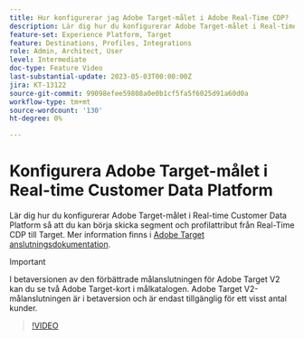```yaml
---
title: Hur konfigurerar jag Adobe Target-målet i Adobe Real-Time CDP?
description: Lär dig hur du konfigurerar Adobe Target-målet i Real-time Customer Data Platform så att du kan börja skicka segment och profilattribut från Real-Time CDP till Target.
feature-set: Experience Platform, Target
feature: Destinations, Profiles, Integrations
role: Admin, Architect, User
level: Intermediate
doc-type: Feature Video
last-substantial-update: 2023-05-03T00:00:00Z
jira: KT-13122
source-git-commit: 99098efee59808a0e0b1cf5fa5f6025d91a60d0a
workflow-type: tm+mt
source-wordcount: '130'
ht-degree: 0%

---
```


# Konfigurera Adobe Target-målet i Real-time Customer Data Platform

Lär dig hur du konfigurerar Adobe Target-målet i Real-time Customer Data Platform så att du kan börja skicka segment och profilattribut från Real-Time CDP till Target. Mer information finns i [Adobe Target anslutningsdokumentation](https://experienceleague.adobe.com/docs/experience-platform/destinations/catalog/personalization/adobe-target-connection.html).

>[!IMPORTANT]
>
>I betaversionen av den förbättrade målanslutningen för Adobe Target V2 kan du se två Adobe Target-kort i målkatalogen. Adobe Target V2-målanslutningen är i betaversion och är endast tillgänglig för ett visst antal kunder.

>[!VIDEO](https://video.tv.adobe.com/v/3418799/?learn=on)
